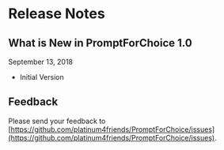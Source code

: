 # Release Notes

## What is New in PromptForChoice 1.0

September 13, 2018

- Initial Version

## Feedback

Please send your feedback to [https://github.com/platinum4friends/PromptForChoice/issues](https://github.com/platinum4friends/PromptForChoice/issues).